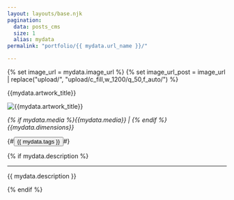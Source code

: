 ```yaml
---
layout: layouts/base.njk
pagination:
  data: posts_cms
  size: 1
  alias: mydata
permalink: "portfolio/{{ mydata.url_name }}/"

---
```


{% set image_url = mydata.image_url %}
{% set image_url_post = image_url | replace("upload/", "upload/c_fill,w_1200/q_50,f_auto/") %}

<p class="post-title">{{mydata.artwork_title}}</p>
<img class="image-post" src="{{image_url_post}}" alt="{{mydata.artwork_title}}" width="{{mydata.image_width | int }}" height="{{mydata.image_height | int }}">

<article class="padding-top-none">

  <p><i>{% if mydata.media %}{{mydata.media}} | {% endif %}{{mydata.dimensions}}</i></p> {#<button>{{ mydata.tags }}</button>#}

{% if mydata.description %}
<hr>
  
{{ mydata.description }}

{% endif %}
</article>